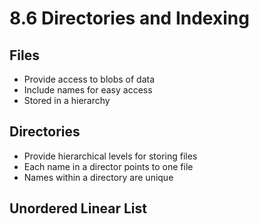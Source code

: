 8.6 Directories and Indexing
============================

Files
-----

- Provide access to blobs of data
- Include names for easy access
- Stored in a hierarchy

Directories
-----------

- Provide hierarchical levels for storing files
- Each name in a director points to one file
- Names within a directory are unique

Unordered Linear List
---------------------

